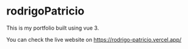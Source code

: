 # rodrigoPatricio

This is my portfolio built using vue 3.

You can check the live website on https://rodrigo-patricio.vercel.app/
